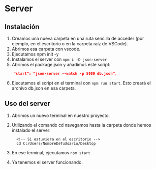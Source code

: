 # Server

## Instalación

1. Creamos una nueva carpeta en una ruta sencilla de acceder (por ejemplo, en el escritorio o en la carpeta raíz de VSCode).
2. Abrimos esa carpeta con vscode.
3. Ejecutamos npm init -y
4. Instalamos el server con `npm i -D json-server`
5. Abrimos el package.json y añadimos este script:

```json
    "start": "json-server --watch -p 5080 db.json",
```

6. Ejecutamos el script en el terminal con `npm run start`. Esto creará el archivo db.json en esa carpeta.

## Uso del server

1. Abrimos un nuevo terminal en nuestro proyecto.
2. Utilizando el comando cd navegamos hasta la carpeta donde hemos instalado el server:

    ```shell
      <!-- Si estuviera en el escritorio -->
      cd C:/Users/NombreDeTuUsario/Desktop
      ```

3. En ese terminal, ejecutamos `npm start`
4. Ya tenemos el server funcionando.
